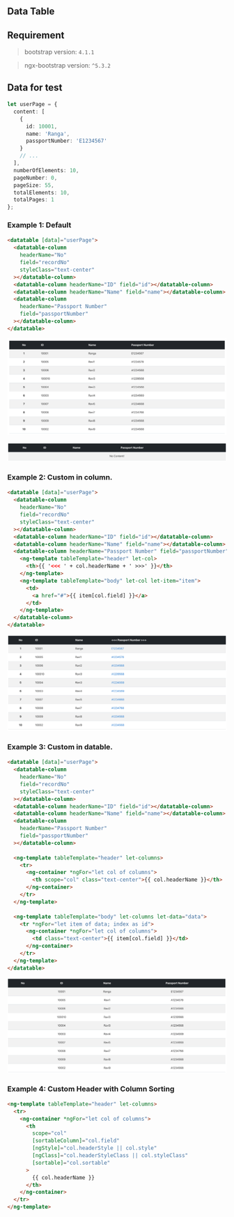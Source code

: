 ## Data Table

## Requirement

> bootstrap version: `4.1.1`

> ngx-bootstrap version: `^5.3.2`

## Data for test

```typescript
let userPage = {
  content: [
    {
      id: 10001,
      name: 'Ranga',
      passportNumber: 'E1234567'
    }
    // ...
  ],
  numberOfElements: 10,
  pageNumber: 0,
  pageSize: 55,
  totalElements: 10,
  totalPages: 1
};
```

### Example 1: Default

```html
<datatable [data]="userPage">
  <datatable-column
    headerName="No"
    field="recordNo"
    styleClass="text-center"
  ></datatable-column>
  <datatable-column headerName="ID" field="id"></datatable-column>
  <datatable-column headerName="Name" field="name"></datatable-column>
  <datatable-column
    headerName="Passport Number"
    field="passportNumber"
  ></datatable-column>
</datatable>
```

![datatable-example-01-default](/angular/docs/images/datatable-example-01-default.png)

![datatable-example-00-no-content](/angular/docs/images/datatable-example-00-no-content.png)

### Example 2: Custom in column.

```html
<datatable [data]="userPage">
  <datatable-column
    headerName="No"
    field="recordNo"
    styleClass="text-center"
  ></datatable-column>
  <datatable-column headerName="ID" field="id"></datatable-column>
  <datatable-column headerName="Name" field="name"></datatable-column>
  <datatable-column headerName="Passport Number" field="passportNumber">
    <ng-template tableTemplate="header" let-col>
      <th>{{ '<<< ' + col.headerName + ' >>>' }}</th>
    </ng-template>
    <ng-template tableTemplate="body" let-col let-item="item">
      <td>
        <a href="#">{{ item[col.field] }}</a>
      </td>
    </ng-template>
  </datatable-column>
</datatable>
```

![datatable-example-02-custom-in-column](/angular/docs/images/datatable-example-02-custom-in-column.png)

### Example 3: Custom in datable.

```html
<datatable [data]="userPage">
  <datatable-column
    headerName="No"
    field="recordNo"
    styleClass="text-center"
  ></datatable-column>
  <datatable-column headerName="ID" field="id"></datatable-column>
  <datatable-column headerName="Name" field="name"></datatable-column>
  <datatable-column
    headerName="Passport Number"
    field="passportNumber"
  ></datatable-column>

  <ng-template tableTemplate="header" let-columns>
    <tr>
      <ng-container *ngFor="let col of columns">
        <th scope="col" class="text-center">{{ col.headerName }}</th>
      </ng-container>
    </tr>
  </ng-template>

  <ng-template tableTemplate="body" let-columns let-data="data">
    <tr *ngFor="let item of data; index as id">
      <ng-container *ngFor="let col of columns">
        <td class="text-center">{{ item[col.field] }}</td>
      </ng-container>
    </tr>
  </ng-template>
</datatable>
```

![datatable-example-03-custom-in-datatable](/angular/docs/images/datatable-example-03-custom-in-datatable.png)

### Example 4: Custom Header with Column Sorting

```html
<ng-template tableTemplate="header" let-columns>
  <tr>
    <ng-container *ngFor="let col of columns">
      <th
        scope="col"
        [sortableColumn]="col.field"
        [ngStyle]="col.headerStyle || col.style"
        [ngClass]="col.headerStyleClass || col.styleClass"
        [sortable]="col.sortable"
      >
        {{ col.headerName }}
      </th>
    </ng-container>
  </tr>
</ng-template>
```
